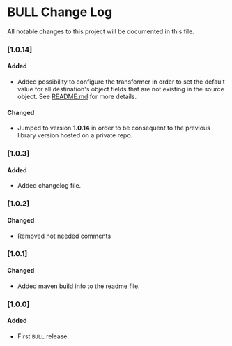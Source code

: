 # BULL Change Log

All notable changes to this project will be documented in this file.

### [1.0.14]
#### Added
* Added possibility to configure the transformer in order to set the default value for all destination's object fields that are not existing in the source object.
  See [README.md](https://github.com/HotelsDotCom/bull/blob/master/README.md) for more details.
#### Changed
* Jumped to version **1.0.14** in order to be consequent to the previous library version hosted on a private repo.

### [1.0.3]
#### Added
* Added changelog file.

### [1.0.2]
#### Changed
* Removed not needed comments

### [1.0.1]
#### Changed
* Added maven build info to the readme file.

### [1.0.0]
#### Added
* First `BULL` release.
